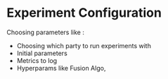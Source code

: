 # Experiment Configuration

Choosing parameters like :

- Choosing which party to run experiments with
- Initial parameters
- Metrics to log
- Hyperparams like Fusion Algo, 


